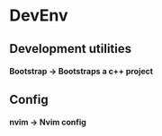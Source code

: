 # DevEnv

## Development utilities

#### Bootstrap -> Bootstraps a c++ project

## Config

#### nvim -> Nvim config
